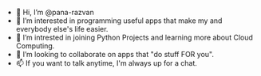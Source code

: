 - 👋 Hi, I’m @pana-razvan
- 👀 I’m interested in programming useful apps that make my and everybody else's life easier.
- 🌱 I’m intrested in joining Python Projects and learning more about Cloud Computing.
- 💞️ I’m looking to collaborate on apps that "do stuff FOR you".
- 📫 If you want to talk anytime, I'm always up for a chat.
